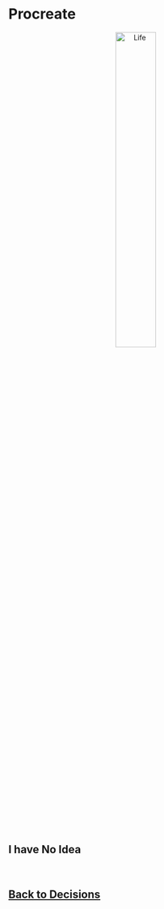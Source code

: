 # Procreate

<div style="text-align:center">
    <img    src="https://i.pinimg.com/originals/f5/3c/f4/f53cf42cce80d473e24c91f1bcbe2143.png"
            title="Life" 
            width="40%" 
            height="40%" />
</div>

<br>

## I have No Idea

<br>

## [Back to Decisions](/../../tree/main/Projects/Program-Your-Life/Decision-Forest.md)